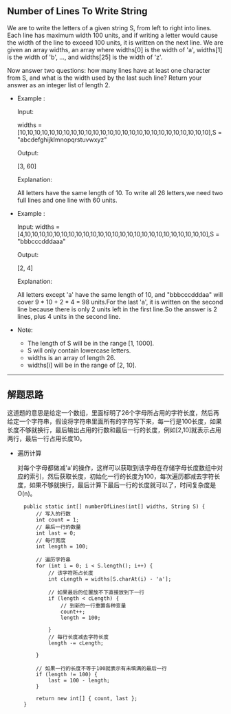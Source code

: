## Number of Lines To Write String
We are to write the letters of a given string S, from left to right into lines. Each line has maximum width 100 units, and if writing a letter would cause the width of the line to exceed 100 units, it is written on the next line. We are given an array widths, an array where widths[0] is the width of 'a', widths[1] is the width of 'b', ..., and widths[25] is the width of 'z'.

Now answer two questions: how many lines have at least one character from S, and what is the width used by the last such line? Return your answer as an integer list of length 2.

 

- Example :
  
  Input: 
  
  widths = [10,10,10,10,10,10,10,10,10,10,10,10,10,10,10,10,10,10,10,10,10,10,10,10,10,10],S = "abcdefghijklmnopqrstuvwxyz"

  Output: 
  
  [3, 60]

  Explanation: 
  
  All letters have the same length of 10. To write all 26 letters,we need two full lines and one line with 60 units.

- Example :

  Input: widths = [4,10,10,10,10,10,10,10,10,10,10,10,10,10,10,10,10,10,10,10,10,10,10,10,10,10],S = "bbbcccdddaaa"

  Output: 
  
  [2, 4]

  Explanation: 

  All letters except 'a' have the same length of 10, and "bbbcccdddaa" will cover 9 * 10 + 2 * 4 = 98 units.For the last 'a', it is written on the second line because there is only 2 units left in the first line.So the answer is 2 lines, plus 4 units in the second line.
 

- Note:

  - The length of S will be in the range [1, 1000].
  - S will only contain lowercase letters.
  - widths is an array of length 26.
  - widths[i] will be in the range of [2, 10].

---

## 解题思路
这道题的意思是给定一个数组，里面标明了26个字母所占用的字符长度，然后再给定一个字符串，假设将字符串里面所有的字符写下来，每一行是100长度，如果长度不够就换行，最后输出占用的行数和最后一行的长度，例如[2,10]就表示占用两行，最后一行占用长度10。

- 遍历计算

  对每个字母都做减'a'的操作，这样可以获取到该字母在存储字母长度数组中对应的索引，然后获取长度，初始化一行的长度为100，每次遍历都减去字符长度，如果不够就换行，最后计算下最后一行的长度就可以了，时间复杂度是O(n)。

  ```
	public static int[] numberOfLines(int[] widths, String S) {
		// 写入的行数
		int count = 1;
		// 最后一行的数量
		int last = 0;
		// 每行宽度
		int length = 100;

		// 遍历字符串
		for (int i = 0; i < S.length(); i++) {
			// 该字符所占长度
			int cLength = widths[S.charAt(i) - 'a'];

			// 如果最后的位置放不下直接放到下一行
			if (length < cLength) {
				// 到新的一行重置各种变量
				count++;
				length = 100;

			}
			// 每行长度减去字符长度
			length -= cLength;

		}

		// 如果一行的长度不等于100就表示有未填满的最后一行
		if (length != 100) {
			last = 100 - length;
		}

		return new int[] { count, last };
	}
  ```